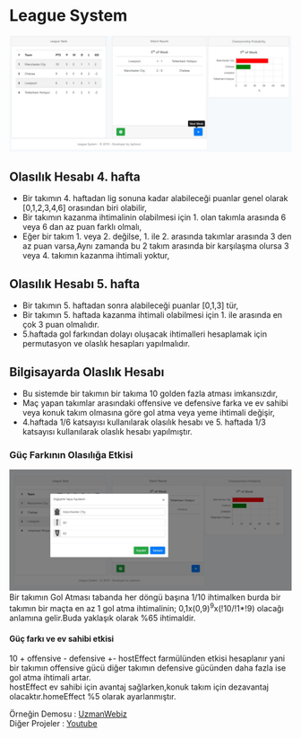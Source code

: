 # League System
![ornek-1](docs/league.jpg)
## Olasılık Hesabı 4. hafta ##
- Bir takımın 4. haftadan lig sonuna kadar alabileceği puanlar genel olarak [0,1,2,3,4,6] orasından biri olabilir,
- Bir takımın kazanma ihtimalinin olabilmesi için 1. olan takımla arasında 6 veya 6 dan az puan farklı olmalı,
- Eğer bir takım 1. veya 2. değilse, 1. ile 2. arasında takımlar arasında 3 den az puan varsa,Aynı zamanda bu 2 takım arasında bir karşılaşma olursa 3 veya 4. takımın kazanma ihtimali yoktur,

## Olasılık Hesabı 5. hafta ##
- Bir takımın 5. haftadan sonra alabileceği puanlar [0,1,3] tür,
- Bir takımın 5. haftada kazanma ihtimali olabilmesi için 1. ile arasında en çok 3 puan olmalıdır.
-  5.haftada gol farkından dolayı oluşacak ihtimalleri hesaplamak için permutasyon ve olaslık hesapları yapılmalıdır.

## Bilgisayarda Olaslık Hesabı ##
- Bu sistemde bir takımın bir takıma 10 golden fazla atması imkansızdır,
- Maç yapan takımlar arasındaki offensive ve defensive farka ve ev sahibi veya konuk takım olmasına göre gol atma veya yeme ihtimali değişir,
- 4.haftada 1/6 katsayısı kullanılarak olasılık hesabı ve 5. haftada 1/3 katsayısı kullanılarak olaslık hesabı yapılmıştır.


### Güç Farkının Olasılığa Etkisi ###

![ornek-2](docs/league2.jpg)
Bir takımın Gol Atması tabanda her döngü başına 1/10 ihtimalken burda bir takımın bir maçta en az 1 gol atma ihtimalinin;
0,1x(0,9)<sup>9</sup>x(!10/!1*!9) olacağı anlamına gelir.Buda yaklaşık olarak %65 ihtimaldir.
#### Güç farkı ve ev sahibi etkisi ####
10 + offensive - defensive +- hostEffect farmülünden etkisi hesaplanır yani bir takımın offensive gücü diğer takımın defensive gücünden daha fazla ise gol atma ihtimali artar. <br>
hostEffect ev sahibi için avantaj sağlarken,konuk takım için dezavantaj olacaktır.homeEffect %5 olarak ayarlanmıştır.


Örneğin Demosu : [UzmanWebiz](https://www.uzmanwebiz.net/) <br>
Diğer Projeler : [Youtube](https://www.youtube.com/channel/UC4OS6so-d9J9OgtQ1a4ROTg?view_as=subscriber) 
